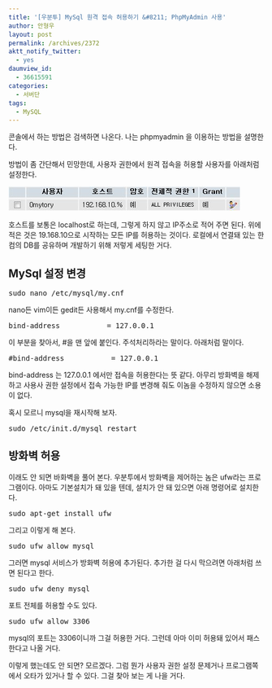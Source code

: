 ```yaml
---
title: '[우분투] MySql 원격 접속 허용하기 &#8211; PhpMyAdmin 사용'
author: 안형우
layout: post
permalink: /archives/2372
aktt_notify_twitter:
  - yes
daumview_id:
  - 36615591
categories:
  - 서버단
tags:
  - MySQL
---
```

콘솔에서 하는 방법은 검색하면 나온다. 나는 phpmyadmin 을 이용하는 방법을 설명한다.

방법이 좀 간단해서 민망한데, 사용자 권한에서 원격 접속을 허용할 사용자를 아래처럼 설정한다.

<img alt="" src="/uploads/legacy/mysql_%EC%9B%90%EA%B2%A9%EC%A0%91%EC%86%8D_%EC%82%AC%EC%9A%A9%EA%B6%8C%ED%95%9C.jpg" width="456" height="48" />

호스트를 보통은 localhost로 하는데, 그렇게 하지 않고 IP주소로 적어 주면 된다. 위에 적은 것은 19.168.10으로 시작하는 모든 IP를 허용하는 것이다. 로컬에서 연결돼 있는 한 컴의 DB를 공유하며 개발하기 위해 저렇게 세팅한 거다.

## MySql 설정 변경

<pre>sudo nano /etc/mysql/my.cnf</pre>

nano든 vim이든 gedit든 사용해서 my.cnf를 수정한다.

<pre>bind-address           = 127.0.0.1</pre>

이 부분을 찾아서, #을 맨 앞에 붙인다. 주석처리하라는 말이다. 아래처럼 말이다.

<pre>#bind-address           = 127.0.0.1</pre>

bind-address 는 127.0.0.1 에서만 접속을 허용한다는 뜻 같다. 아무리 방화벽을 해제하고 사용사 권한 설정에서 접속 가능한 IP를 변경해 줘도 이놈을 수정하지 않으면 소용이 없다.

혹시 모르니 mysql을 재시작해 보자.

<pre>sudo /etc/init.d/mysql restart</pre>

## 방화벽 허용

이래도 안 되면 바화벽을 풀어 본다. 우분투에서 방화벽을 제어하는 놈은 ufw라는 프로그램이다. 아마도 기본설치가 돼 있을 텐데, 설치가 안 돼 있으면 아래 명령어로 설치한다.

<pre>sudo apt-get install ufw</pre>

그리고 이렇게 해 본다.

<pre>sudo ufw allow mysql</pre>

그러면 mysql 서비스가 방화벽 허용에 추가된다. 추가한 걸 다시 막으려면 아래처럼 쓰면 된다고 한다.

<pre>sudo ufw deny mysql</pre>

포트 전체를 허용할 수도 있다.

<pre>sudo ufw allow 3306</pre>

mysql의 포트는 3306이니까 그걸 허용한 거다. 그런데 아마 이미 허용돼 있어서 패스한다고 나올 거다.

이렇게 했는데도 안 되면? 모르겠다. 그럼 뭔가 사용자 권한 설정 문제거나 프로그램쪽에서 오타가 있거나 할 수 있다. 그걸 찾아 보는 게 나을 거다.